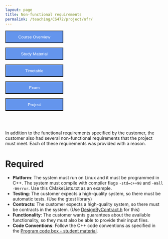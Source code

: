 ```yaml
---
layout: page
title: Non-functional requirements
permalink: /teaching/CS472/project/nfr/
---
```


<form action="/teaching/CS472/">
    <input type="submit" style="background-color:cornflowerblue;color:white;width:185px;
height:40px;" value="Course Overview" />
</form>
<form action="/teaching/CS472/study_material/">
    <input type="submit" style="background-color:cornflowerblue;color:white;width:185px;
height:40px;" value="Study Material" />
</form>
<form action="/teaching/CS472/Timetable/">
    <input type="submit" style="background-color:cornflowerblue;color:white;width:185px;
height:40px;" value="Timetable" />
</form>
<form action="/teaching/CS472/Exam/">
    <input type="submit" style="background-color:cornflowerblue;color:white;width:185px;
height:40px;" value="Exam" />
</form>
<form action="/teaching/CS472/project/">
    <input type="submit" style="background-color:cornflowerblue;color:white;width:185px;
height:40px;" value="Project" />
</form>

<form id="main-form" action="/teaching/CS472/project/" method="post"></form>
<form id="sub-form1"  action="/teaching/CS472/project/FAQ"  method="post"></form>



<br/>
<br/>

In addition to the functional requirements specified by the customer, the customer also had several non-functional requirements that the project must meet. Each of these requirements was provided with a reason.

Required
=====
* **Platform**: The system must run on Linux and it must be programmed in C++. The system must 
compile with compiler flags ```-std=c++98``` and ```-Wall -Werror```. Use this CMakeLists.txt as an example.
* **Testing**: The customer expects a high-quality system, so there must be automatic tests. (Use the gtest library)
* **Contracts**: The customer expects a high-quality system, so there must be contracts in the system. 
(Use [DesignByContract.h](../../study_material/material/DesignByContract.h) for this)
* **Functionality**: The customer wants guarantees about the available functionality, so they must also be able to provide their input files.
* **Code Conventions**: Follow the C++ code conventions as specified in the [Program code box - student material](/teaching/CS472/study_material/).


